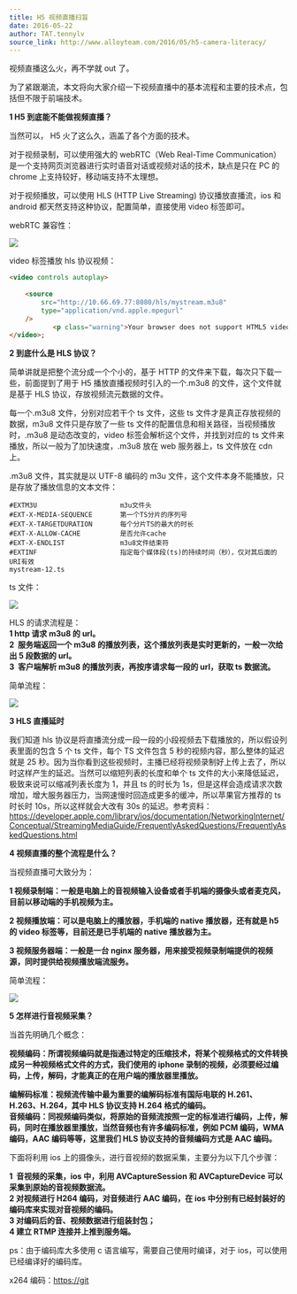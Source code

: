 ```yaml
---
title: H5 视频直播扫盲
date: 2016-05-22
author: TAT.tennylv
source_link: http://www.alloyteam.com/2016/05/h5-camera-literacy/
---
```


<!-- {% raw %} - for jekyll -->

视频直播这么火，再不学就 out 了。

为了紧跟潮流，本文将向大家介绍一下视频直播中的基本流程和主要的技术点，包括但不限于前端技术。

**1 H5 到底能不能做视频直播？**

当然可以， H5 火了这么久，涵盖了各个方面的技术。

对于视频录制，可以使用强大的 webRTC（Web Real-Time Communication）是一个支持网页浏览器进行实时语音对话或视频对话的技术，缺点是只在 PC 的 chrome 上支持较好，移动端支持不太理想。

对于视频播放，可以使用 HLS (HTTP Live Streaming) 协议播放直播流，ios 和 android 都天然支持这种协议，配置简单，直接使用 video 标签即可。

webRTC 兼容性：

![](http://tenny.qiniudn.com/%E5%B1%8F%E5%B9%95%E5%BF%AB%E7%85%A7%202016-05-23%2010.24.48.png)

video 标签播放 hls 协议视频：

```html
<video controls autoplay>
           
    <source
        src="http://10.66.69.77:8080/hls/mystream.m3u8"
        type="application/vnd.apple.mpegurl"
    />
           <p class="warning">Your browser does not support HTML5 video.</p>  
</video>;
```

**2 到底什么是 HLS 协议？**

简单讲就是把整个流分成一个个小的，基于 HTTP 的文件来下载，每次只下载一些，前面提到了用于 H5 播放直播视频时引入的一个.m3u8 的文件，这个文件就是基于 HLS 协议，存放视频流元数据的文件。

每一个.m3u8 文件，分别对应若干个 ts 文件，这些 ts 文件才是真正存放视频的数据，m3u8 文件只是存放了一些 ts 文件的配置信息和相关路径，当视频播放时，.m3u8 是动态改变的，video 标签会解析这个文件，并找到对应的 ts 文件来播放，所以一般为了加快速度，.m3u8 放在 web 服务器上，ts 文件放在 cdn 上。

.m3u8 文件，其实就是以 UTF-8 编码的 m3u 文件，这个文件本身不能播放，只是存放了播放信息的文本文件：

    ​#EXTM3U                     m3u文件头
    #EXT-X-MEDIA-SEQUENCE       第一个TS分片的序列号
    #EXT-X-TARGETDURATION       每个分片TS的最大的时长
    #EXT-X-ALLOW-CACHE          是否允许cache
    #EXT-X-ENDLIST              m3u8文件结束符
    #EXTINF                     指定每个媒体段(ts)的持续时间（秒），仅对其后面的URI有效
    mystream-12.ts

ts 文件：

![](http://tenny.qiniudn.com/%E5%B1%8F%E5%B9%95%E5%BF%AB%E7%85%A7%202016-05-23%2011.09.29.png)

HLS 的请求流程是：  
**1 http 请求 m3u8 的 url。  
2  服务端返回一个 m3u8 的播放列表，这个播放列表是实时更新的，一般一次给出 5 段数据的 url。  
3  客户端解析 m3u8 的播放列表，再按序请求每一段的 url，获取 ts 数据流。**

简单流程：

![](http://tenny.qiniudn.com/%E5%B1%8F%E5%B9%95%E5%BF%AB%E7%85%A7%202016-05-23%2011.20.29.png)

**3 HLS 直播延时**

我们知道 hls 协议是将直播流分成一段一段的小段视频去下载播放的，所以假设列表里面的包含 5 个 ts 文件，每个 TS 文件包含 5 秒的视频内容，那么整体的延迟就是 25 秒。因为当你看到这些视频时，主播已经将视频录制好上传上去了，所以时这样产生的延迟。当然可以缩短列表的长度和单个 ts 文件的大小来降低延迟，极致来说可以缩减列表长度为 1，并且 ts 的时长为 1s，但是这样会造成请求次数增加，增大服务器压力，当网速慢时回造成更多的缓冲，所以苹果官方推荐的 ts 时长时 10s，所以这样就会大改有 30s 的延迟。参考资料：<https://developer.apple.com/library/ios/documentation/NetworkingInternet/Conceptual/StreamingMediaGuide/FrequentlyAskedQuestions/FrequentlyAskedQuestions.html>

**4 视频直播的整个流程是什么？**

当视频直播可大致分为：

**1 视频录制端：一般是电脑上的音视频输入设备或者手机端的摄像头或者麦克风，目前以移动端的手机视频为主。**

**2 视频播放端：可以是电脑上的播放器，手机端的 native 播放器，还有就是 h5 的 video 标签等，目前还是已手机端的 native 播放器为主。**

**3 视频服务器端：一般是一台 nginx 服务器，用来接受视频录制端提供的视频源，同时提供给视频播放端流服务。**

简单流程：

![](http://tenny.qiniudn.com/%E5%B1%8F%E5%B9%95%E5%BF%AB%E7%85%A7%202016-05-23%2011.33.20.png)

**5 怎样进行音视频采集？**

当首先明确几个概念：

**视频编码：所谓视频编码就是指通过特定的压缩技术，将某个视频格式的文件转换成另一种视频格式文件的方式，我们使用的 iphone 录制的视频，必须要经过编码，上传，解码，才能真正的在用户端的播放器里播放。**

**编解码标准：视频流传输中最为重要的编解码标准有国际电联的 H.261、H.263、H.264，其中 HLS 协议支持 H.264 格式的编码。  
音频编码：同视频编码类似，将原始的音频流按照一定的标准进行编码，上传，解码，同时在播放器里播放，当然音频也有许多编码标准，例如 PCM 编码，WMA 编码，AAC 编码等等，这里我们 HLS 协议支持的音频编码方式是 AAC 编码。**

下面将利用 ios 上的摄像头，进行音视频的数据采集，主要分为以下几个步骤：

**1  音视频的采集，ios 中，利用 AVCaptureSession 和 AVCaptureDevice 可以采集到原始的音视频数据流。  
2 对视频进行 H264 编码，对音频进行 AAC 编码，在 ios 中分别有已经封装好的编码库来实现对音视频的编码。  
3 对编码后的音、视频数据进行组装封包；  
4 建立 RTMP 连接并上推到服务端。**

ps：由于编码库大多使用 c 语言编写，需要自己使用时编译，对于 ios，可以使用已经编译好的编码库。

x264 编码：[https://git](https://github.com/kewlbear/x264-ios)


<!-- {% endraw %} - for jekyll -->